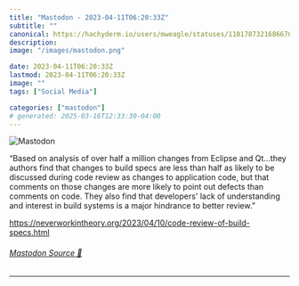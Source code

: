 ```yaml
---
title: "Mastodon - 2023-04-11T06:20:33Z"
subtitle: ""
canonical: https://hachyderm.io/users/mweagle/statuses/110178732168667006
description:
image: "/images/mastodon.png"

date: 2023-04-11T06:20:33Z
lastmod: 2023-04-11T06:20:33Z
image: ""
tags: ["Social Media"]

categories: ["mastodon"]
# generated: 2025-03-16T12:33:30-04:00
---
```

![Mastodon](/images/mastodon.png)

<p>“Based on analysis of over half a million changes from Eclipse and Qt…they authors find that changes to build specs are less than half as likely to be discussed during code review as changes to application code, but that comments on those changes are more likely to point out defects than comments on code. They also find that developers&#39; lack of understanding and interest in build systems is a major hindrance to better review.”</p><p><a href="https://neverworkintheory.org/2023/04/10/code-review-of-build-specs.html" target="_blank" rel="nofollow noopener noreferrer" translate="no"><span class="invisible">https://</span><span class="ellipsis">neverworkintheory.org/2023/04/</span><span class="invisible">10/code-review-of-build-specs.html</span></a></p>


###### [Mastodon Source 🐘](https://hachyderm.io/@mweagle/110178732168667006)

___
